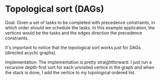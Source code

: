 # Topological sort (DAGs)

Goal: Given a set of tasks to be completed with precedence constraints, in
which order should we schedule the tasks. In this example application, the
vertices would be the tasks and the edges direction the precedence constraints.

It's important to notice that the topological sort works just for DAGs
(directed acyclic graphs).

Implementation: The implementation is pretty
straightforward. I just run a recursive depth-first
sort for each unvisited vertice in the graph and when
the stack is done, I add the vertice to my topological
ordered list.
